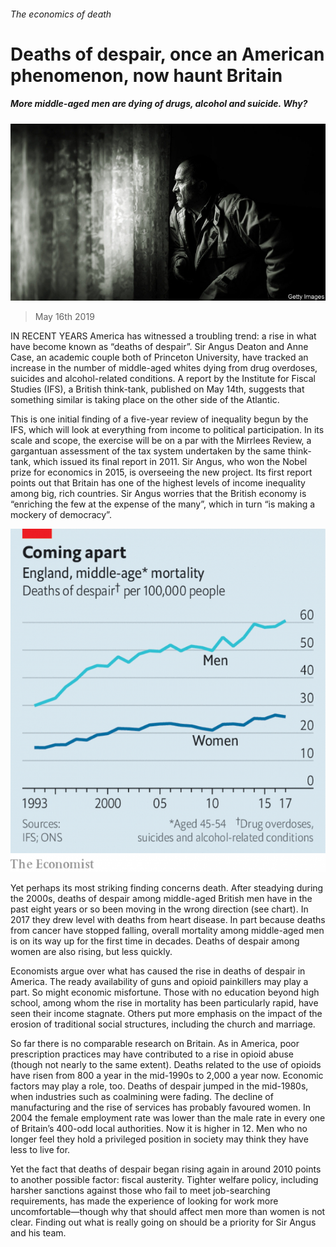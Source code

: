 ###### The economics of death

# Deaths of despair, once an American phenomenon, now haunt Britain 

##### More middle-aged men are dying of drugs, alcohol and suicide. Why? 

![image](images/20190518_brp501_0.jpg) 

> May 16th 2019 

IN RECENT YEARS America has witnessed a troubling trend: a rise in what have become known as “deaths of despair”. Sir Angus Deaton and Anne Case, an academic couple both of Princeton University, have tracked an increase in the number of middle-aged whites dying from drug overdoses, suicides and alcohol-related conditions. A report by the Institute for Fiscal Studies (IFS), a British think-tank, published on May 14th, suggests that something similar is taking place on the other side of the Atlantic. 

This is one initial finding of a five-year review of inequality begun by the IFS, which will look at everything from income to political participation. In its scale and scope, the exercise will be on a par with the Mirrlees Review, a gargantuan assessment of the tax system undertaken by the same think-tank, which issued its final report in 2011. Sir Angus, who won the Nobel prize for economics in 2015, is overseeing the new project. Its first report points out that Britain has one of the highest levels of income inequality among big, rich countries. Sir Angus worries that the British economy is “enriching the few at the expense of the many”, which in turn “is making a mockery of democracy”. 

![image](images/20190518_BRC016.png) 

Yet perhaps its most striking finding concerns death. After steadying during the 2000s, deaths of despair among middle-aged British men have in the past eight years or so been moving in the wrong direction (see chart). In 2017 they drew level with deaths from heart disease. In part because deaths from cancer have stopped falling, overall mortality among middle-aged men is on its way up for the first time in decades. Deaths of despair among women are also rising, but less quickly. 

Economists argue over what has caused the rise in deaths of despair in America. The ready availability of guns and opioid painkillers may play a part. So might economic misfortune. Those with no education beyond high school, among whom the rise in mortality has been particularly rapid, have seen their income stagnate. Others put more emphasis on the impact of the erosion of traditional social structures, including the church and marriage. 

So far there is no comparable research on Britain. As in America, poor prescription practices may have contributed to a rise in opioid abuse (though not nearly to the same extent). Deaths related to the use of opioids have risen from 800 a year in the mid-1990s to 2,000 a year now. Economic factors may play a role, too. Deaths of despair jumped in the mid-1980s, when industries such as coalmining were fading. The decline of manufacturing and the rise of services has probably favoured women. In 2004 the female employment rate was lower than the male rate in every one of Britain’s 400-odd local authorities. Now it is higher in 12. Men who no longer feel they hold a privileged position in society may think they have less to live for. 

Yet the fact that deaths of despair began rising again in around 2010 points to another possible factor: fiscal austerity. Tighter welfare policy, including harsher sanctions against those who fail to meet job-searching requirements, has made the experience of looking for work more uncomfortable—though why that should affect men more than women is not clear. Finding out what is really going on should be a priority for Sir Angus and his team. 

